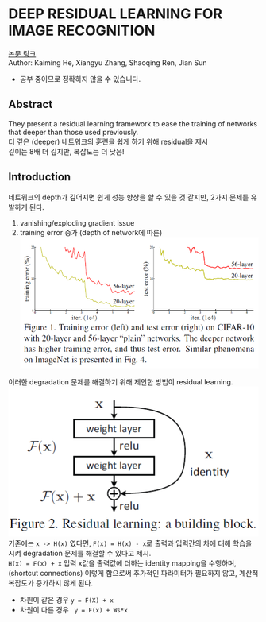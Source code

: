 # DEEP RESIDUAL LEARNING FOR IMAGE RECOGNITION
[논문 링크](https://www.cv-foundation.org/openaccess/content_cvpr_2016/papers/He_Deep_Residual_Learning_CVPR_2016_paper.pdf)  
Author: Kaiming He, Xiangyu Zhang, Shaoqing Ren, Jian Sun

* 공부 중이므로 정확하지 않을 수 있습니다.
## Abstract
They present a residual learning framework to ease the training of networks that deeper than those used previously.  
더 깊은 (deeper) 네트워크의 훈련을 쉽게 하기 위해 residual을 제시  
깊이는 8배 더 깊지만, 복잡도는 더 낮음!

## Introduction
네트워크의 depth가 깊어지면 쉽게 성능 향상을 할 수 있을 것 같지만, 2가지 문제를 유발하게 된다.
1. vanishing/exploding gradient issue
2. training error 증가 (depth of network에 따른)
![Figure.1](./Fig1.png)

이러한 degradation 문제를 해결하기 위해 제안한 방법이 residual learning.
![Figure.2](./Fig2.png)  
기존에는 `x -> H(x)` 였다면, `F(x) = H(x) - x`로 출력과 입력간의 차에 대해 학습을 시켜 degradation 문제를 해결할 수 있다고 제시.  
`H(x) = F(x) + x`
입력 x값을 출력값에 더하는 identity mapping을 수행하며, (shortcut connections) 이렇게 함으로써 추가적인 파라미터가 필요하지 않고, 계산적 복잡도가 증가하지 않게 된다.
- 차원이 같은 경우
`y = F(X) + x`
- 차원이 다른 경우
` y = F(x) + Ws*x`
  
